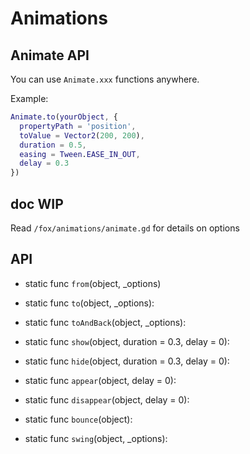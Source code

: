 # Animations

## Animate API

You can use `Animate.xxx` functions anywhere.

Example:

```gd
Animate.to(yourObject, {
  propertyPath = 'position',
  toValue = Vector2(200, 200),
  duration = 0.5,
  easing = Tween.EASE_IN_OUT,
  delay = 0.3
})
```

## doc WIP

Read `/fox/animations/animate.gd` for details on options

## API

- static func `from`(object, \_options)

- static func `to`(object, \_options):

- static func `toAndBack`(object, \_options):

- static func `show`(object, duration = 0.3, delay = 0):

- static func `hide`(object, duration = 0.3, delay = 0):

- static func `appear`(object, delay = 0):

- static func `disappear`(object, delay = 0):

- static func `bounce`(object):

- static func `swing`(object, \_options):
